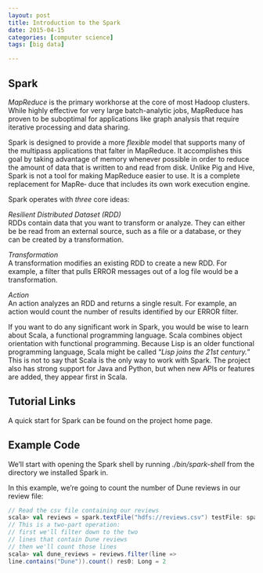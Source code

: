 ```yaml
---
layout: post
title: Introduction to the Spark
date: 2015-04-15
categories: [computer science]
tags: [big data]

---
```


## Spark

*MapReduce* is the primary workhorse at the core of most Hadoop clusters. While highly effective for very large batch-analytic jobs, MapReduce has proven to be suboptimal for applications like graph analysis that require iterative processing and data sharing.


Spark is designed to provide a more *flexible* model that supports many of the multipass applications that falter in MapReduce. It accomplishes this goal by taking advantage of memory whenever possible in order to reduce the amount of data that is written to and read from disk. Unlike Pig and Hive, Spark is not a tool for making MapReduce easier to use. It is a complete replacement for MapRe‐ duce that includes its own work execution engine.


Spark operates with *three* core ideas:


*Resilient Distributed Dataset (RDD)*  
RDDs contain data that you want to transform or analyze. They can either be be read from an external source, such as a file or a database, or they can be created by a transformation.

*Transformation*  
A transformation modifies an existing RDD to create a new RDD. For example, a filter that pulls ERROR messages out of a log file would be a transformation.

*Action*  
An action analyzes an RDD and returns a single result. For example, an action would count the number of results identified by our ERROR filter.


If you want to do any significant work in Spark, you would be wise to learn about Scala, a functional programming language. Scala combines object orientation with functional programming. Because Lisp is an older functional programming language, Scala might be called “*Lisp joins the 21st century.*” This is not to say that Scala is the only way to work with Spark. The project also has strong support for Java and Python, but when new APIs or features are added, they appear first in Scala.


## Tutorial Links


A quick start for Spark can be found on the project home page. 


## Example Code


We’ll start with opening the Spark shell by running *./bin/spark-shell* from the directory we installed Spark in.


In this example, we’re going to count the number of Dune reviews in our review file:

```scala
// Read the csv file containing our reviews
scala> val reviews = spark.textFile("hdfs://reviews.csv") testFile: spark.RDD[String] = spark.MappedRDD@3d7e837f
// This is a two-part operation:
// first we'll filter down to the two
// lines that contain Dune reviews
// then we'll count those lines
scala> val dune_reviews = reviews.filter(line =>
line.contains("Dune")).count() res0: Long = 2
```
